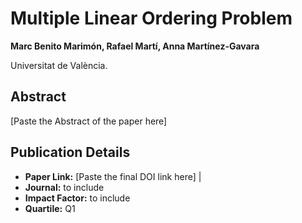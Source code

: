 # Multiple Linear Ordering Problem 

**Marc Benito Marimón, Rafael Martí, Anna Martínez-Gavara**

Universitat de València.

## Abstract
[Paste the Abstract of the paper here]

## Publication Details

- **Paper Link:** [Paste the final DOI link here] |
- **Journal:**  to include 
- **Impact Factor:**  to include 
- **Quartile:**  Q1




 

